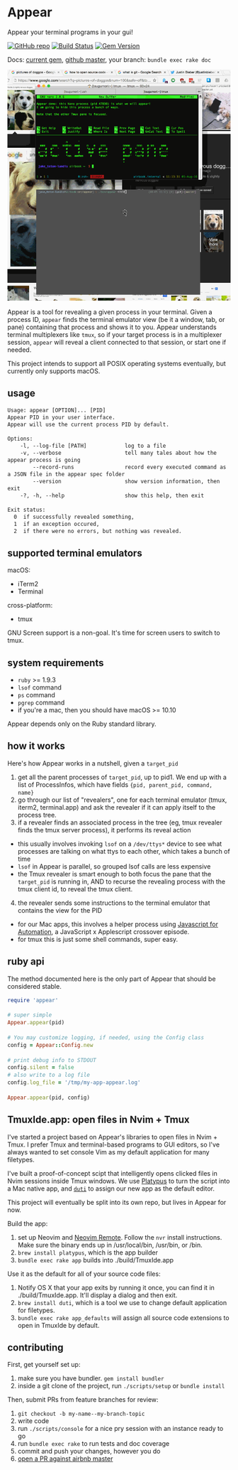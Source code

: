 # Appear

Appear your terminal programs in your gui!

[![GitHub repo](https://badge.fury.io/gh/airbnb%2Fappear.svg)](https://github.com/airbnb/appear) [![Build Status](https://secure.travis-ci.org/airbnb/appear.svg?branch=master)](http://travis-ci.org/airbnb/appear) [![Gem Version](https://badge.fury.io/rb/appear.svg)](https://badge.fury.io/rb/appear)

Docs: [current gem](http://www.rubydoc.info/gems/appear), [github master](http://www.rubydoc.info/github/airbnb/appear/master), your branch: `bundle exec rake doc`

[![screenshot demo thing](./screenshot.gif)](https://github.com/airbnb/appear/raw/master/screenshot.gif)
<!-- the above screenshot is purposefully broken for YARD docs: it's annoying
     there, but nice on github :) -->

Appear is a tool for revealing a given process in your terminal. Given a
process ID, `appear` finds the terminal emulator view (be it a window, tab, or
pane) containing that process and shows it to you. Appear understands terminal
multiplexers like `tmux`, so if your target process is in a multiplexer
session, `appear` will reveal a client connected to that session, or start one
if needed.

This project intends to support all POSIX operating systems eventually, but
currently only supports macOS.

## usage

```
Usage: appear [OPTION]... [PID]
Appear PID in your user interface.
Appear will use the current process PID by default.

Options:
    -l, --log-file [PATH]            log to a file
    -v, --verbose                    tell many tales about how the appear process is going
        --record-runs                record every executed command as a JSON file in the appear spec folder
        --version                    show version information, then exit
    -?, -h, --help                   show this help, then exit

Exit status:
  0  if successfully revealed something,
  1  if an exception occured,
  2  if there were no errors, but nothing was revealed.
```

## supported terminal emulators

macOS:

 - iTerm2
 - Terminal

cross-platform:

 - tmux

GNU Screen support is a non-goal. It's time for screen users to switch to tmux.

## system requirements

 - `ruby` >= 1.9.3
 - `lsof` command
 - `ps` command
 - `pgrep` command
 - if you're a mac, then you should have macOS >= 10.10

Appear depends only on the Ruby standard library.

## how it works

Here's how Appear works in a nutshell, given a `target_pid`

1. get all the parent processes of `target_pid`, up to pid1. We end up with a
   list of ProcessInfos, which have fields `{pid, parent_pid, command, name}`
2. go through our list of "revealers", one for each terminal emulator (tmux,
   iterm2, terminal.app) and ask the revealer if it can apply itself to the
   process tree.
3. if a revealer finds an associated process in the tree (eg, tmux revealer
finds the tmux server process), it performs its reveal action
  - this usually involves invoking `lsof` on a `/dev/ttys*` device to see what
    processes are talking on what ttys to each other, which takes a bunch of
    time
  - `lsof` in Appear is parallel, so grouped lsof calls are less expensive
  - the Tmux revealer is smart enough to both focus the pane that the
    `target_pid` is running in, AND to recurse the revealing process with the
    tmux client id, to reveal the tmux client.
4. the revealer sends some instructions to the terminal emulator that contains
the view for the PID
  - for our Mac apps, this involves a helper process using [Javascript for
    Automation][jfora], a JavaScript x Applescript crossover episode.
  - for tmux this is just some shell commands, super easy.

[jfora]: https://developer.apple.com/library/mac/releasenotes/InterapplicationCommunication/RN-JavaScriptForAutomation/Articles/OSX10-10.html#//apple_ref/doc/uid/TP40014508-CH109-SW1

## ruby api

The method documented here is the only part of Appear that should be considered
stable.

```ruby
require 'appear'

# super simple
Appear.appear(pid)

# You may customize logging, if needed, using the Config class
config = Appear::Config.new

# print debug info to STDOUT
config.silent = false
# also write to a log file
config.log_file = '/tmp/my-app-appear.log'

Appear.appear(pid, config)
```

## TmuxIde.app: open files in Nvim + Tmux

I've started a project based on Appear's libraries to open files in Nvim +
Tmux. I prefer Tmux and terminal-based programs to GUI editors, so I've always
wanted to set console Vim as my default application for many filetypes.

I've built a proof-of-concept scipt that intelligently opens clicked files in
Nvim sessions inside Tmux windows. We use
[Platypus](http://sveinbjorn.org/platypus) to turn the script into a Mac native
app, and [`duti`](http://duti.org/) to assign our new app as the default
editor.

This project will eventually be split into its own repo, but lives in Appear
for now.

Build the app:

1. set up Neovim and [Neovim Remote](https://github.com/mhinz/neovim-remote).
   Follow the `nvr` install instructions. Make sure the binary ends up in
   /usr/local/bin, /usr/bin, or /bin.
1. `brew install platypus`, which is the app builder
1. `bundle exec rake app` builds into ./build/TmuxIde.app

Use it as the default for all of your source code files:

1. Notify OS X that your app exits by running it once, you can find it in
   ./build/TmuxIde.app. It'll display a dialog and then exit.
1. `brew install duti`, which is a tool we use to change default application for filetypes.
1. `bundle exec rake app_defaults` will assign all source code extensions to
   open in TmuxIde by default.

## contributing

First, get yourself set up:

1. make sure you have bundler. `gem install bundler`
2. inside a git clone of the project, run `./scripts/setup` or `bundle install`

Then, submit PRs from feature branches for review:

1. `git checkout -b my-name--my-branch-topic`
1. write code
1. run `./scripts/console` for a nice pry session with an instance ready to go
1. run `bundle exec rake` to run tests and doc coverage
1. commit and push your changes, however you do
1. [open a PR against airbnb master](https://github.com/airbnb/appear/compare?expand=1)
